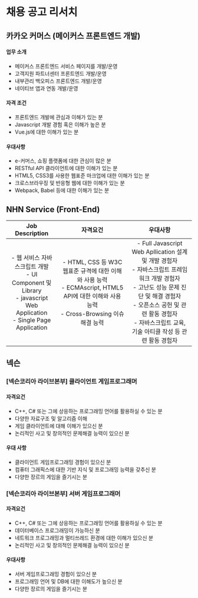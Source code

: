 # 채용 공고 리서치

## 카카오 커머스 (메이커스 프론트엔드 개발)

#### 업무 소개

* 메이커스 프론트엔드 서비스 페이지를 개발/운영
* 고객지원 파트너센터 프론트엔드 개발/운영
* 내부관리 백오피스 프론트엔드 개발/운영
* 네이티브 앱과 연동 개발/운영

#### 자격 조건

- 프론트엔드 개발에 관심과 이해가 있는 분
- Javascript 개발 경험 혹은 이해가 높은 분
- Vue.js에 대한 이해가 있는 분

#### 우대사항

- e-커머스, 쇼핑 플랫폼에 대한 관심이 많은 분
- RESTful API 클라이언트에 대한 이해가 있는 분
- HTML5, CSS3를 사용한 웹표준 마크업에 대한 이해가 있는 분
- 크로스브라우징 및 반응형 웹에 대한 이해가 있는 분
- Webpack, Babel 등에 대한 이해가 있는 분

## NHN Service (Front-End)

|                       Job Description                        |                           자격요건                           |                           우대사항                           |
| :----------------------------------------------------------: | :----------------------------------------------------------: | :----------------------------------------------------------: |
| - 웹 서비스 자바스크립트 개발<br /> - UI Component 및 Library<br /> - javascript Web Application<br /> - Single Page Application | - HTML, CSS 등 W3C 웹표준 규격에 대한 이해와 사용 능력<br /> - ECMAscript, HTML5 API에 대한 이해와 사용 능력<br /> - Cross-Browsing 이슈 해결 능력 | - Full Javascript Web Apllication 설계 및 개발 경험자<br /> - 자바스크립트 프레임워크 개발 경험자<br /> - 고난도 성능 문제 진단 및 해결 경험자<br /> - 오픈소스 공헌 및 관련 활동 경험자<br /> - 자바스크립트 교육, 기술 아티클 작성 등 관련 활동 경험자 |

## 넥슨

### [넥슨코리아 라이브본부] 클라이언트 게임프로그래머

#### 자격요건

- C++, C# 또는 그에 상응하는 프로그래밍 언어를 활용하실 수 있는 분
- 다양한 자료구조 및 알고리즘 이해
- 게임 클라이언트에 대해 이해가 있으신 분
- 논리적인 사고 및 창의적인 문제해결 능력이 있으신 분

#### 우대 사항 

- 클라이언트 게임프로그래밍 경험이 있으신 분
- 컴퓨터 그래픽스에 대한 기반 지식 및 프로그래밍 능력을 갖추신 분
- 다양한 장르의 게임을 즐기시는 분

### [넥슨코리아 라이브본부] 서버 게임프로그래머

#### 자격요건

- C++, C# 또는 그에 상응하는 프로그래밍 언어를 활용하실 수 있는 분
- 데이터베이스 프로그래밍이 가능하신 분
- 네트워크 프로그래밍과 멀티쓰레드 환경에 대한 이해가 있으신 분
- 논리적인 사고 및 창의적인 문제해결 능력이 있으신 분

#### 우대사항

- 서버 게임프로그래밍 경험이 있으신 분
- 프로그래밍 언어 및 DB에 대한 이해도가 높으신 분
- 다양한 장르의 게임을 즐기시는 분
